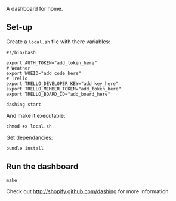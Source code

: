 A dashboard for home.

## Set-up

Create a `local.sh` file with there variables:

```
#!/bin/bash
 
export AUTH_TOKEN="add_token_here"
# Weather
export WOEID="add_code_here"
# Trello
export TRELLO_DEVELOPER_KEY="add_key_here"
export TRELLO_MEMBER_TOKEN="add_token_here"
export TRELLO_BOARD_ID="add_board_here"
 
dashing start
```

And make it executable:

```
chmod +x local.sh
```

Get dependancies:

```
bundle install
```

## Run the dashboard

```
make
```

Check out http://shopify.github.com/dashing for more information.
